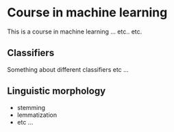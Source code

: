 # Course in machine learning

This is a course in machine learning ... etc.. etc. 

## Classifiers

Something about different classifiers etc ...

## Linguistic morphology 

* stemming
* lemmatization
* etc ... 

